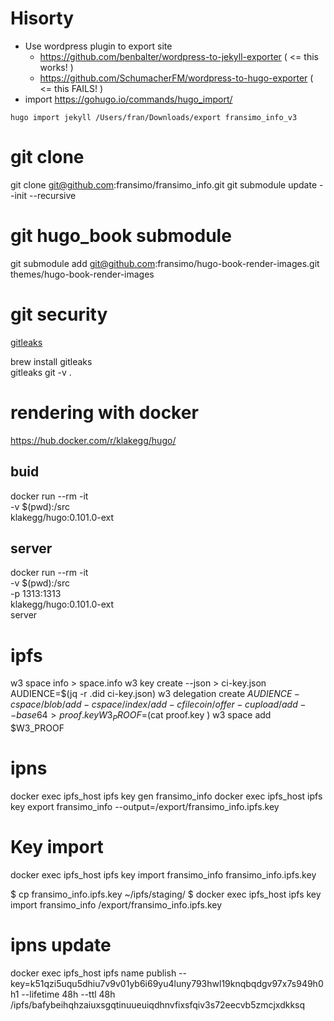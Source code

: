 # Hisorty

- Use wordpress plugin to export site
  - https://github.com/benbalter/wordpress-to-jekyll-exporter  ( <= this works! )
  - https://github.com/SchumacherFM/wordpress-to-hugo-exporter ( <= this FAILS! )
- import https://gohugo.io/commands/hugo_import/
```
hugo import jekyll /Users/fran/Downloads/export fransimo_info_v3
```

# git clone

git clone git@github.com:fransimo/fransimo_info.git
git submodule update --init --recursive

# git hugo_book submodule

git submodule add git@github.com:fransimo/hugo-book-render-images.git themes/hugo-book-render-images

# git security

[gitleaks](https://github.com/gitleaks/gitleaks)

brew install gitleaks  
gitleaks git -v .


# rendering with docker

https://hub.docker.com/r/klakegg/hugo/

## buid
docker run --rm -it \
  -v $(pwd):/src \
  klakegg/hugo:0.101.0-ext

## server 
docker run --rm -it \
  -v $(pwd):/src \
  -p 1313:1313 \
  klakegg/hugo:0.101.0-ext \
  server


# ipfs

w3 space info > space.info
w3 key create --json > ci-key.json
AUDIENCE=$(jq -r .did ci-key.json)
w3 delegation create $AUDIENCE -c space/blob/add -c space/index/add -c filecoin/offer -c upload/add --base64 > proof.key
W3_PROOF=$(cat proof.key )
w3 space add $W3_PROOF

# ipns

docker exec ipfs_host ipfs key gen fransimo_info
docker exec ipfs_host ipfs key export fransimo_info  --output=/export/fransimo_info.ipfs.key

# Key import
docker exec ipfs_host ipfs key import fransimo_info fransimo_info.ipfs.key

$ cp fransimo_info.ipfs.key ~/ipfs/staging/
$ docker exec ipfs_host ipfs key import fransimo_info /export/fransimo_info.ipfs.key

# ipns update

docker exec ipfs_host ipfs name publish --key=k51qzi5uqu5dhiu7v9v01yb6i69yu4luny793hwl19knqbqdgv97x7s949h0h1 --lifetime 48h --ttl 48h /ipfs/bafybeihqhzaiuxsgqtinuueuiqdhnvfixsfqiv3s72eecvb5zmcjxdkksq

